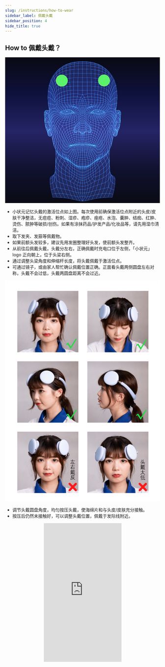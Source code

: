 ```yaml
---
slug: /instructions/how-to-wear
sidebar_label: 佩戴头戴
sidebar_position: 4
hide_title: true
---
```


## How to 佩戴头戴？
![20210916-141312](media/20210916-141312.png)
- 小状元记忆头戴的激活位点如上图。每次使用前确保激活位点附近的头皮/皮肤干净整洁，无痘痘、粉刺、湿疹、疱疹、痤疮、水泡、囊肿、结痂、红肿、烫伤、脓肿等破损/创伤。如果有涂抹药品/护发产品/化妆品等，请先用湿巾清洁。
- 取下发夹、发箍等佩戴物。
- 如果前额头发较多，建议先用发圈整理好头发，使前额头发整齐。
- 从前往后佩戴头戴，头戴分左右，正确佩戴时充电口位于左侧，「小状元」logo 正向朝上，位于头梁右侧。
- 通过调整头梁角度和伸缩杆长度，将头戴佩戴于激活位点。
- 可通过镜子，或由家人帮忙确认佩戴位置正确。正面看头戴两侧圆盘左右对称，头戴不会过低，头戴两圆盘距离不会过近。  

![wear_headset1](media/wear_headset1.png)
- 调节头戴圆盘角度，均匀按压头戴，使海绵片和与头皮/皮肤充分接触。
- 按压后仍然未接触好，可以调整头戴位置，佩戴于发际线附近。  

<div align="center">
    <iframe
          src="https://resources.xzytdcs.com/miniProgram/Videos/SetupStimCurrentPutOnHeadsetVideo.mp4" 
          scrolling="no" 
          border="0" 
          frameborder="no" 
          framespacing="0" 
          allowfullscreen="true"
          width = "253"
          height = "450"> 
    </iframe>
</div>